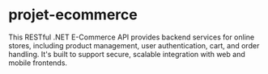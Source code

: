 # projet-ecommerce
 This RESTful .NET E-Commerce API provides backend services for online stores, including product management, user authentication, cart, and order handling. It's built to support secure, scalable integration with web and mobile frontends.
